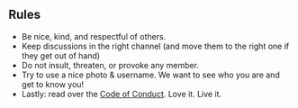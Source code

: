 ## Rules

- Be nice, kind, and respectful of others.
- Keep discussions in the right channel (and move them to the right one if they get out of hand)
- Do not insult, threaten, or provoke any member.
- Try to use a nice photo & username. We want to see who you are and get to know you!
- Lastly: read over the [Code of Conduct](https://github.com/Denver-Devs/documents-and-resources/blob/master/CODE_OF_CONDUCT.md). Love it. Live it.
